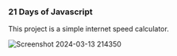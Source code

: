 ### 21 Days of Javascript

This project is a simple internet speed calculator.

![Screenshot 2024-03-13 214350](https://github.com/NikolaVekic/21-days-of-javascript/assets/55920607/dfdf632f-82b2-4849-b477-18922e3e6fe6)


